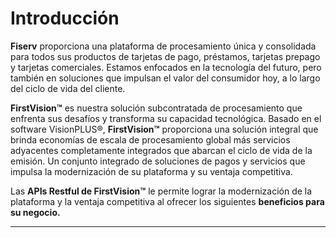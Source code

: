 

# Introducción

**Fiserv** proporciona una plataforma de procesamiento única y consolidada para todos sus productos de tarjetas de pago, préstamos, tarjetas prepago y tarjetas comerciales. Estamos enfocados en la tecnología del futuro, pero también en soluciones que impulsan el valor del consumidor hoy, a lo largo del ciclo de vida del cliente.

**FirstVision™** es nuestra solución subcontratada de procesamiento que enfrenta sus desafíos y transforma su capacidad tecnológica. Basado en el software VisionPLUS®, **FirstVision™** proporciona una solución integral que brinda economías de escala de procesamiento global más servicios adyacentes completamente integrados que abarcan el ciclo de vida de la emisión. Un conjunto integrado de soluciones de pagos y servicios que impulsa la modernización de su plataforma y su ventaja competitiva.

Las **APIs Restful de FirstVision™** le permite lograr la modernización de la plataforma y la ventaja competitiva al ofrecer los siguientes **beneficios para su negocio.**

---

<!-- type: row -->

<!-- type: card
title: Aceleración de su tiempo de salida al mercado
description: La extensa parametrización y la arquitectura basada en servicios por medio de APIs y una suite de soluciones totalmente integrada para administrar crédito, débito, préstamos y pagos garantizan una mayor velocidad de desarrollo e integración de aplicaciones, así como una rápida implementación de productos y servicios nuevos.
-->

<!-- type: card
title: Ayudándole a montar la última ola de innovación
description: La arquitectura de la plataforma construida en torno a la simplificación de la tecnología y el aprovechamiento de las API abiertas, reduce el costo del cambio y satisface su necesidad de innovación continua para diferenciar sus productos - tanto ahora como en el futuro.
-->

<!-- type: card
title: Permite una rápida velocidad de cambio y mayor velocidad de salida al mercado
description: La arquitectura orientada a FirstVision™ con API abiertas permite el consumo de servicios en lugar de la gestión de cambios.
-->

<!-- type: row-end -->
